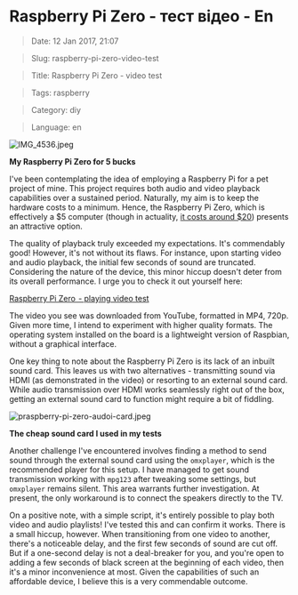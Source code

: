 # Raspberry Pi Zero - тест відео - En

> Date: 12 Jan 2017, 21:07

> Slug: raspberry-pi-zero-video-test

> Title: Raspberry Pi Zero - video test

> Tags: raspberry

> Category: diy

> Language: en

![IMG_4536.jpeg](https://res.craft.do/user/full/b5a256f3-51ff-c8e5-10fe-9343b6a0451d/39FFF612-6498-43AA-92AF-865581E01B00_2/3Hss6N8iNhJG5aM5Ly3Lntc4xaxeCoMU077H9XXTEFIz/IMG_4536.jpeg)

**My Raspberry Pi Zero for 5 bucks**

I've been contemplating the idea of employing a Raspberry Pi for a pet project of mine. This project requires both audio and video playback capabilities over a sustained period. Naturally, my aim is to keep the hardware costs to a minimum. Hence, the Raspberry Pi Zero, which is effectively a $5 computer (though in actuality, [it costs around $20](/en/posts/raspberry-pi-zero-unboxing-and-first-test)) presents an attractive option.

The quality of playback truly exceeded my expectations. It's commendably good! However, it's not without its flaws. For instance, upon starting video and audio playback, the initial few seconds of sound are truncated. Considering the nature of the device, this minor hiccup doesn't deter from its overall performance. I urge you to check it out yourself here:

[Raspberry Pi Zero  - playing video test](https://www.youtube.com/watch?v=4Jsn0uaIpGI)

The video you see was downloaded from YouTube, formatted in MP4, 720p. Given more time, I intend to experiment with higher quality formats. The operating system installed on the board is a lightweight version of Raspbian, without a graphical interface.

One key thing to note about the Raspberry Pi Zero is its lack of an inbuilt sound card. This leaves us with two alternatives - transmitting sound via HDMI (as demonstrated in the video) or resorting to an external sound card. While audio transmission over HDMI works seamlessly right out of the box, getting an external sound card to function might require a bit of fiddling.

![praspberry-pi-zero-audoi-card.jpeg](https://res.craft.do/user/full/b5a256f3-51ff-c8e5-10fe-9343b6a0451d/doc/AC91B29C-9927-448F-8732-47DAB3D87376/E56D3481-5416-4A2B-BEB6-B4A0CE0C33BE_2/btqhppmOmze5I6QyDFbP5O3EiINg83C6lOe629Ifj3gz/praspberry-pi-zero-audoi-card.jpeg)

**The cheap sound card I used in my tests**

Another challenge I've encountered involves finding a method to send sound through the external sound card using the `omxplayer`, which is the recommended player for this setup. I have managed to get sound transmission working with `mpg123` after tweaking some settings, but `omxplayer` remains silent. This area warrants further investigation. At present, the only workaround is to connect the speakers directly to the TV.

On a positive note, with a simple script, it's entirely possible to play both video and audio playlists! I've tested this and can confirm it works. There is a small hiccup, however. When transitioning from one video to another, there's a noticeable delay, and the first few seconds of sound are cut off. But if a one-second delay is not a deal-breaker for you, and you're open to adding a few seconds of black screen at the beginning of each video, then it's a minor inconvenience at most. Given the capabilities of such an affordable device, I believe this is a very commendable outcome.

